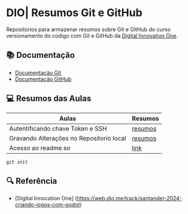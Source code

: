 
# DIO| Resumos Git e GitHub

Repositorios para armazenar resumos sobre Git e GitHub do curso versionamento do codigo com Git e GitHub da [Digital Innovation One](https://www.dio.me/).

## 📚 Documentação
- [Documentação Git](https://git-scm.com/doc)
- [Documentação GitHub](https://docs.github.com)

## 💻 Resumos das Aulas

|Aulas | Resumos |
|-------|--------|
|Autentificando chave Token e SSH|[resumos](https://web.dio.me/course/versionamento-de-codigo-com-git-e-github/learning/3d13d85f-2508-4396-9657-4643d3302c79?back=/track/santander-2024-criando-jogos-com-godot&tab=undefined&moduleId=undefined)
|Gravando Alterações no Repositorio local| [resumos](https://web.dio.me/course/versionamento-de-codigo-com-git-e-github/learning/599dd3dd-d189-474f-a55c-22f37b4472da?back=/track/santander-2024-criando-jogos-com-godot&tab=undefined&moduleId=undefined)|
Acesso ao readme.so | [link](https://readme.so/pt/editor)
```
git init
```
## 🔍 Referência
- [Digital Innocation One] (https://web.dio.me/track/santander-2024-criando-jogos-com-godot)
